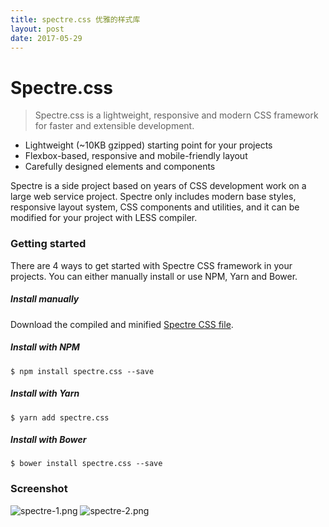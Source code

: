 ```yaml
---
title: spectre.css 优雅的样式库
layout: post
date: 2017-05-29
---
```

# Spectre.css

> Spectre.css is a lightweight, responsive and modern CSS framework for faster and extensible development.

- Lightweight (~10KB gzipped) starting point for your projects
- Flexbox-based, responsive and mobile-friendly layout
- Carefully designed elements and components

Spectre is a side project based on years of CSS development work on a large web service project. Spectre only includes modern base styles, responsive layout system, CSS components and utilities, and it can be modified for your project with LESS compiler.


### Getting started

There are 4 ways to get started with Spectre CSS framework in your projects. You can either manually install or use NPM, Yarn and Bower.

##### Install manually
Download the compiled and minified [Spectre CSS file](https://github.com/picturepan2/spectre/tree/master/docs/dist).

##### Install with NPM
`$ npm install spectre.css --save`

##### Install with Yarn
`$ yarn add spectre.css`

##### Install with Bower
`$ bower install spectre.css --save`

### Screenshot
![spectre-1.png]({{site.baseurl}}/site/content/post/spectre-1.png)
![spectre-2.png]({{site.baseurl}}/site/content/post/spectre-2.png)

